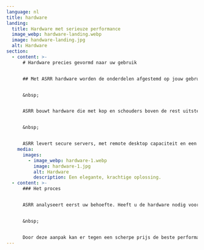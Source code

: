 ```yaml
---
language: nl
title: hardware
landing:
  title: Hardware met serieuze performance
  image_webp: hardware-landing.webp
  image: handware-landing.jpg
  alt: Hardware
section:
  - content: >-
      # Hardware precies gevormd naar uw gebruik


      ## Met ASRR hardware worden de onderdelen afgestemd op jouw gebruik, waardoor je nooit te veel betaalt.


      &nbsp;


      ASRR bouwt hardware die met kop en schouders boven de rest uitsteekt. De componenten worden zo uitgekozen dat ze precies passen bij het proces waar de hardware voor wordt gebruikt. Hierdoor betaal je niet te veel voor onnodige componenten en ligt de focus op de onderdelen die voor jou cruciaal zijn. Ook gebruiken wij altijd het nieuwste op gebied van ontwikkelingen binnen de technologie, waardoor je meer performance hebt voor minder kosten


      &nbsp;


      ASRR levert secure servers, met remote desktop capaciteit en een 2 factor authenticatie login methode. Ook bouwen we krachtige workstations, gaming rigs en budget pc’s.
    media:
      images:
        - image_webp: hardware-1.webp
          image: hardware-1.jpg
          alt: Hardware
          description: Een elegante, krachtige oplossing.
  - content: >-
      ### Het proces


      ASRR analyseert eerst uw behoefte. Heeft u de hardware nodig voor zware grafische zaken zoals BIM/CAD of ander 3D werk? Dan zorgen wij voor een zware grafische kaart. Is uw werk meer gefocust op zaken die afhangen van een hoge CPU-snelheid, dan zorgen wij voor een sterke processor. Hierbij is er soms niet eens een grafische kaart nodig, waardoor er kosten kunnen worden bespaard of er komt extra budget vrij voor de componenten die er wel toe doen in uw situatie. Dit alles wordt geleverd in een strakke, moderne case, waardoor uw werkplek of server er hypermodern uit ziet.


      &nbsp;


      Door deze aanpak kan er tegen een scherpe prijs de beste performance geleverd worden en je betaalt niet voor onnodige componenten.
---
```

